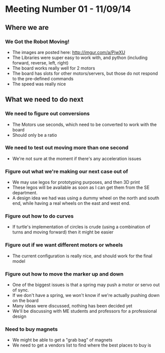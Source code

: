 # Meeting Number 01 - 11/09/14

## Where we are

### We Got the Robot Moving!
* The images are posted here: http://imgur.com/a/PjwXU
* The Libraries were super easy to work with, and python (including forward, reverse, left, right)
* The board works really well for 2 motors
* The board has slots for other motors/servers, but those do not respond to the pre-defined commands
* The speed was really nice

## What we need to do next

### We need to figure out conversions
* The Motors use seconds, which need to be converted to work with the board
* Should only be a ratio

### We need to test out moving more than one second
* We're not sure at the moment if there's any acceleration issues

### Figure out what we're making our next case out of
* We may use legos for prototyping purposes, and then 3D print
* These legos will be available as soon as I can get them from the SE department.
* A design idea we had was using a dummy wheel on the north and south end, while having a real wheels on the east and west end.

### Figure out how to do curves
* If turtle's implementation of circles is crude (using a combination of turns and moving forward) then it might be easier

### Figure out if we want different motors or wheels
* The current configuration is really nice, and should work for the final model

### Figure out how to move the marker up and down
* One of the biggest issues is that a spring may push a motor or servo out of sync.
* If we don't have a spring, we won't know if we're actually pushing down on the board
* Many ideas were discussed, nothing has been decided yet
* We'll be discussing with ME students and professors for a professional design

### Need to buy magnets
* We might be able to get a "grab bag" of magnets
* We need to get a vendors list to find where the best places to buy is
